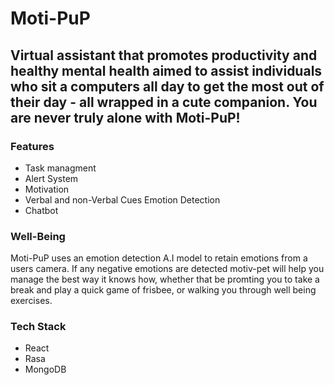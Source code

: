 # Moti-PuP
## Virtual assistant that promotes productivity and healthy mental health aimed to assist individuals who sit a computers all day to get the most out of their day - all wrapped in a cute companion. You are never truly alone with Moti-PuP!
### Features
- Task managment
- Alert System
- Motivation
- Verbal and non-Verbal Cues Emotion Detection
- Chatbot
### Well-Being 
Moti-PuP uses an emotion detection A.I model to retain emotions from a users camera. If any negative emotions are detected motiv-pet will help you manage the best way it knows how, whether that be promting you to take a break and play a quick game of frisbee, or walking you through well being exercises. 
### Tech Stack
- React
- Rasa
- MongoDB 
